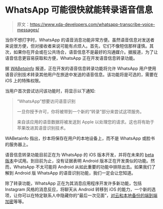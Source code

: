 # WhatsApp 可能很快就能转录语音信息

> 原文：<https://www.xda-developers.com/whatsapp-transcribe-voice-messages/>

当你不想打字时，WhatsApp 的语音消息功能非常方便。虽然语音信息对发送者来说很方便，但对接收者来说可能有点烦人。首先，它们不像短信那样谨慎。其次，如果你在开会或在公共场合，语音信息不是最好的沟通媒介。据报道，为了让语音信息更容易获取和方便，WhatsApp 正在开发语音信息转录功能。

据 [*WABetainfo*](https://wabetainfo.com/whatsapp-is-working-on-voice-message-transcription/) 报道，正在开发的语音信息转录功能将允许 WhatsApp 用户使用语音识别技术转录其他用户在旅途中发送的语音信息。该功能将是可选的，需要在 iOS 上的特殊权限。

当用户首次尝试访问该功能时，将显示以下通知:

> “WhatsApp”想要访问语音识别
> 
> 一旦你授予许可，你将被带到一个新的“转录”部分来尝试这项服务。
> 
> 来自该应用的语音数据将被发送到 Apple 以处理您的请求。这也将有助于苹果改进其语音识别技术。

WABetainfo 指出，抄本将保存在用户的本地设备上，而不是 WhatsApp 或脸书的服务器上。

语音信息转录功能目前正在为 WhatsApp 的 iOS 版本开发，并将在未来的 [beta 版本](https://testflight.apple.com/join/s4rTJVPb)中试用。到目前为止，没有证据表明 Android 版本正在开发类似的功能。然而，WhatsApp 不太可能将 Android 从如此重要的功能中排除出去。如果我们了解到 Android 版 WhatsApp 的语音识别功能，我们一定会让您知道。

除了转录功能，WhatsApp 正在为其消息应用程序开发许多新功能，包括 Instagram 风格的消息反应，将聊天从 Android 转移到 iOS 的能力，一个新的选项，让你可以在特定联系人中隐藏你的“最后一次见面”，[对云和本地备份的端到端加密](https://www.xda-developers.com/facebook-whatsapp-end-to-end-backups/)等等。